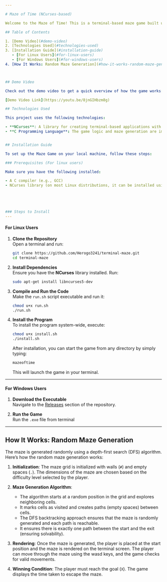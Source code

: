 ```yaml
---

# Maze of Time (NCurses-based)

Welcome to the Maze of Time! This is a terminal-based maze game built using the NCurses library, where players must navigate through a randomly generated maze and escape on reaching the goal(`X`). The game provides difficulty levels and a visually rich experience with the use of colors and maze rendering. It also includes a menu system with options for difficulty selection and a game over screen.

## Table of Contents

1. [Demo Video](#demo-video)  
2. [Technologies Used](#technologies-used)  
3. [Installation Guide](#installation-guide)  
   - [For Linux Users](#for-linux-users)  
   - [For Windows Users](#for-windows-users)  
4. [How It Works: Random Maze Generation](#how-it-works-random-maze-generation)  



## Demo Video

Check out the demo video to get a quick overview of how the game works:

[Demo Video Link](https://youtu.be/8jnGIHbzm8g)

## Technologies Used

This project uses the following technologies:

- **NCurses**: A library for creating terminal-based applications with user interfaces.
- **C Programming Language**: The game logic and maze generation are implemented using C.


## Installation Guide

To set up the Maze Game on your local machine, follow these steps:

### Prerequisites (For linux users)

Make sure you have the following installed:

- A C compiler (e.g., GCC)
- NCurses library (on most Linux distributions, it can be installed using `sudo apt-get install libncurses5-dev` or similar package manager commands)





### Steps to Install
---
```

#### For Linux Users

1. **Clone the Repository**  
   Open a terminal and run:
   ```bash
   git clone https://github.com/Herogo3241/terminal-maze.git
   cd terminal-maze
   ```

2. **Install Dependencies**  
   Ensure you have the **NCurses** library installed. Run:
   ```bash
   sudo apt-get install libncurses5-dev
   ```

3. **Compile and Run the Code**  
   Make the `run.sh` script executable and run it:
   ```bash
   chmod u+x run.sh
   ./run.sh
   ```

4. **Install the Program**  
   To install the program system-wide, execute:
   ```bash
   chmod u+x install.sh
   ./install.sh
   ```
   After installation, you can start the game from any directory by simply typing:
   ```bash
   mazeoftime
   ```
   This will launch the game in your terminal.

---

#### For Windows Users

1. **Download the Executable**  
   Navigate to the [Releases](https://github.com/Herogo3241/terminal-maze/releases) section of the repository.

2. **Run the Game**  
   Run the `.exe` file from terminal

---



## How It Works: Random Maze Generation

The maze is generated randomly using a depth-first search (DFS) algorithm. Here’s how the random maze generation works:

1. **Initialization**: The maze grid is initialized with walls (`#`) and empty spaces (`.`). The dimensions of the maze are chosen based on the difficulty level selected by the player.
   
2. **Maze Generation Algorithm**:
   - The algorithm starts at a random position in the grid and explores neighboring cells.
   - It marks cells as visited and creates paths (empty spaces) between cells.
   - The DFS backtracking approach ensures that the maze is randomly generated and each path is reachable.
   - It ensures there is exactly one path between the start and the exit (ensuring solvability).

3. **Rendering**: Once the maze is generated, the player is placed at the start position and the maze is rendered on the terminal screen. The player can move through the maze using the wasd keys, and the game checks for valid movements.

4. **Winning Condition**: The player must reach the goal (`X`). The game displays the time taken to escape the maze.

